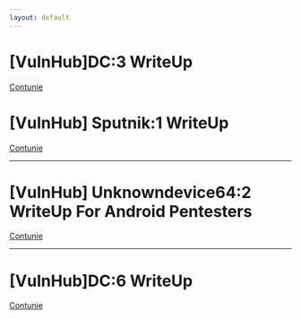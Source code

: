 ```yaml
---
layout: default
---
```


# [VulnHub]DC:3 WriteUp

[Contunie](./dc3_writeup.html)


# [VulnHub] Sputnik:1 WriteUp

[Contunie](./sputnik.html)

------------------------------------------------------------

# [VulnHub] Unknowndevice64:2 WriteUp For Android Pentesters

[Contunie](./unknown.html)

-------------------------------------

# [VulnHub]DC:6 WriteUp


[Contunie](./dc6_writeup.html)